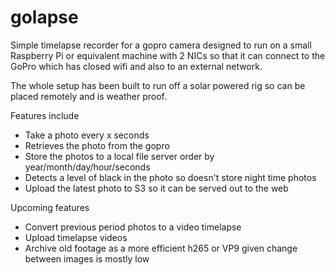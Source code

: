 # golapse
Simple timelapse recorder for a gopro camera designed to run on a small Raspberry Pi or equivalent machine with 2 NICs so that it can connect to the GoPro which has closed wifi and also to an external network.

The whole setup has been built to run off a solar powered rig so can be placed remotely and is weather proof.

Features include
* Take a photo every x seconds
* Retrieves the photo from the gopro
* Store the photos to a local file server order by year/month/day/hour/seconds
* Detects a level of black in the photo so doesn't store night time photos
* Upload the latest photo to S3 so it can be served out to the web

Upcoming features
* Convert previous period photos to a video timelapse
* Upload timelapse videos
* Archive old footage as a more efficient h265 or VP9 given change between images is mostly low
